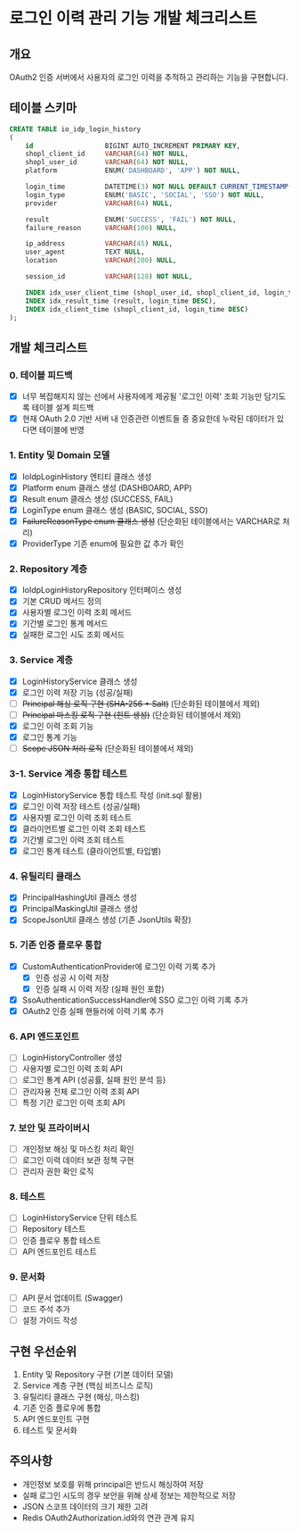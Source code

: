 # 로그인 이력 관리 기능 개발 체크리스트

## 개요
OAuth2 인증 서버에서 사용자의 로그인 이력을 추적하고 관리하는 기능을 구현합니다.

## 테이블 스키마
```sql
CREATE TABLE io_idp_login_history
(
    id                  BIGINT AUTO_INCREMENT PRIMARY KEY,
    shopl_client_id     VARCHAR(64) NOT NULL,
    shopl_user_id       VARCHAR(64) NOT NULL,
    platform            ENUM('DASHBOARD', 'APP') NOT NULL,

    login_time          DATETIME(3) NOT NULL DEFAULT CURRENT_TIMESTAMP(3),
    login_type          ENUM('BASIC', 'SOCIAL', 'SSO') NOT NULL,
    provider            VARCHAR(64) NULL,

    result              ENUM('SUCCESS', 'FAIL') NOT NULL,
    failure_reason      VARCHAR(100) NULL,

    ip_address          VARCHAR(45) NULL,
    user_agent          TEXT NULL,
    location            VARCHAR(200) NULL,

    session_id          VARCHAR(128) NOT NULL,

    INDEX idx_user_client_time (shopl_user_id, shopl_client_id, login_time DESC),
    INDEX idx_result_time (result, login_time DESC),
    INDEX idx_client_time (shopl_client_id, login_time DESC)
);
```

## 개발 체크리스트

### 0. 테이블 피드백
- [x] 너무 복잡해지지 않는 선에서 사용자에게 제공될 '로그인 이력' 조회 기능만 담기도록 테이블 설계 피드백
- [x] 현재 OAuth 2.0 기반 서버 내 인증관련 이벤트들 중 중요한데 누락된 데이터가 있다면 테이블에 반영

### 1. Entity 및 Domain 모델
- [x] IoIdpLoginHistory 엔티티 클래스 생성
- [x] Platform enum 클래스 생성 (DASHBOARD, APP)
- [x] Result enum 클래스 생성 (SUCCESS, FAIL)
- [x] LoginType enum 클래스 생성 (BASIC, SOCIAL, SSO)
- [x] ~~FailureReasonType enum 클래스 생성~~ (단순화된 테이블에서는 VARCHAR로 처리)
- [x] ProviderType 기존 enum에 필요한 값 추가 확인

### 2. Repository 계층
- [x] IoIdpLoginHistoryRepository 인터페이스 생성
- [x] 기본 CRUD 메서드 정의
- [x] 사용자별 로그인 이력 조회 메서드
- [x] 기간별 로그인 통계 메서드
- [x] 실패한 로그인 시도 조회 메서드

### 3. Service 계층
- [x] LoginHistoryService 클래스 생성
- [x] 로그인 이력 저장 기능 (성공/실패)
- [ ] ~~Principal 해싱 로직 구현 (SHA-256 + Salt)~~ (단순화된 테이블에서 제외)
- [ ] ~~Principal 마스킹 로직 구현 (힌트 생성)~~ (단순화된 테이블에서 제외)
- [x] 로그인 이력 조회 기능
- [x] 로그인 통계 기능
- [ ] ~~Scope JSON 처리 로직~~ (단순화된 테이블에서 제외)

### 3-1. Service 계층 통합 테스트
- [x] LoginHistoryService 통합 테스트 작성 (init.sql 활용)
- [x] 로그인 이력 저장 테스트 (성공/실패)
- [x] 사용자별 로그인 이력 조회 테스트
- [x] 클라이언트별 로그인 이력 조회 테스트
- [x] 기간별 로그인 이력 조회 테스트
- [x] 로그인 통계 테스트 (클라이언트별, 타입별)

### 4. 유틸리티 클래스
- [x] PrincipalHashingUtil 클래스 생성
- [x] PrincipalMaskingUtil 클래스 생성
- [x] ScopeJsonUtil 클래스 생성 (기존 JsonUtils 확장)

### 5. 기존 인증 플로우 통합
- [x] CustomAuthenticationProvider에 로그인 이력 기록 추가
  - [x] 인증 성공 시 이력 저장
  - [x] 인증 실패 시 이력 저장 (실패 원인 포함)
- [x] SsoAuthenticationSuccessHandler에 SSO 로그인 이력 기록 추가
- [x] OAuth2 인증 실패 핸들러에 이력 기록 추가

### 6. API 엔드포인트
- [ ] LoginHistoryController 생성
- [ ] 사용자별 로그인 이력 조회 API
- [ ] 로그인 통계 API (성공률, 실패 원인 분석 등)
- [ ] 관리자용 전체 로그인 이력 조회 API
- [ ] 특정 기간 로그인 이력 조회 API

### 7. 보안 및 프라이버시
- [ ] 개인정보 해싱 및 마스킹 처리 확인
- [ ] 로그인 이력 데이터 보관 정책 구현
- [ ] 관리자 권한 확인 로직

### 8. 테스트
- [ ] LoginHistoryService 단위 테스트
- [ ] Repository 테스트
- [ ] 인증 플로우 통합 테스트
- [ ] API 엔드포인트 테스트

### 9. 문서화
- [ ] API 문서 업데이트 (Swagger)
- [ ] 코드 주석 추가
- [ ] 설정 가이드 작성

## 구현 우선순위
1. Entity 및 Repository 구현 (기본 데이터 모델)
2. Service 계층 구현 (핵심 비즈니스 로직)
3. 유틸리티 클래스 구현 (해싱, 마스킹)
4. 기존 인증 플로우에 통합
5. API 엔드포인트 구현
6. 테스트 및 문서화

## 주의사항
- 개인정보 보호를 위해 principal은 반드시 해싱하여 저장
- 실패 로그인 시도의 경우 보안을 위해 상세 정보는 제한적으로 저장
- JSON 스코프 데이터의 크기 제한 고려
- Redis OAuth2Authorization.id와의 연관 관계 유지
